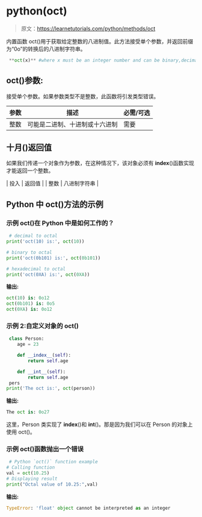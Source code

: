 # python(oct)

> 原文：<https://learnetutorials.com/python/methods/oct>

内置函数 oct()用于获取给定整数的八进制值。此方法接受单个参数，并返回前缀为“0o”的转换后的八进制字符串。

```py
 **oct(x)** #where x must be an integer number and can be binary,decimal or hexadecimal format 

```

## oct()参数:

接受单个参数。如果参数类型不是整数，此函数将引发类型错误。

| 参数 | 描述 | 必需/可选 |
| --- | --- | --- |
| 整数 | 可能是二进制、十进制或十六进制 | 需要 |

## 十月()返回值

如果我们传递一个对象作为参数，在这种情况下，该对象必须有 __index__()函数实现才能返回一个整数。

| 投入 | 返回值 |
| 整数 | 八进制字符串 |

## Python 中 oct()方法的示例

### 示例 oct()在 Python 中是如何工作的？

```py
 # decimal to octal
print('oct(10) is:', oct(10))

# binary to octal
print('oct(0b101) is:', oct(0b101))

# hexadecimal to octal
print('oct(0XA) is:', oct(0XA)) 

```

**输出:**

```py
oct(10) is: 0o12
oct(0b101) is: 0o5
oct(0XA) is: 0o12 
```

### 示例 2:自定义对象的 oct()

```py
 class Person:
    age = 23

    def __index__(self):
        return self.age

    def __int__(self):
        return self.age
 pers
print('The oct is:', oct(person)) 

```

**输出:**

```py
The oct is: 0o27 
```

这里，Person 类实现了 __index__()和 __int__()。那是因为我们可以在 Person 的对象上使用 oct()。

### 示例 oct()函数抛出一个错误

```py
 # Python `oct()` function example  
# Calling function  
val = oct(10.25)  
# Displaying result  
print("Octal value of 10.25:",val) 

```

**输出:**

```py
TypeError: 'float' object cannot be interpreted as an integer 
```